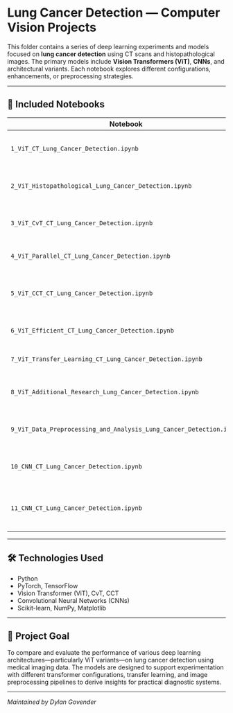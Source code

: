 # Lung Cancer Detection — Computer Vision Projects

This folder contains a series of deep learning experiments and models focused on **lung cancer detection** using CT scans and histopathological images. The primary models include **Vision Transformers (ViT)**, **CNNs**, and architectural variants. Each notebook explores different configurations, enhancements, or preprocessing strategies.

---

## 🧪 Included Notebooks

| Notebook | Description |
|---------|-------------|
| `1_ViT_CT_Lung_Cancer_Detection.ipynb` | Baseline Vision Transformer applied to CT scan data. |
| `2_ViT_Histopathological_Lung_Cancer_Detection.ipynb` | ViT model trained on histopathological lung images. |
| `3_ViT_CvT_CT_Lung_Cancer_Detection.ipynb` | Compact Vision Transformer (CvT) variation for CT data. |
| `4_ViT_Parallel_CT_Lung_Cancer_Detection.ipynb` | ViT model with parallel attention heads. |
| `5_ViT_CCT_CT_Lung_Cancer_Detection.ipynb` | Compact Convolutional Transformer (CCT) for lung CTs. |
| `6_ViT_Efficient_CT_Lung_Cancer_Detection.ipynb` | Efficiency-optimized ViT architecture. |
| `7_ViT_Transfer_Learning_CT_Lung_Cancer_Detection.ipynb` | Transfer learning applied to ViT-based CT model. |
| `8_ViT_Additional_Research_Lung_Cancer_Detection.ipynb` | Experimental models and approaches tested. |
| `9_ViT_Data_Preprocessing_and_Analysis_Lung_Cancer_Detection.ipynb` | Data exploration and preprocessing pipeline. |
| `10_CNN_CT_Lung_Cancer_Detection.ipynb` | Convolutional Neural Network applied to CT scans. |
| `11_CNN_CT_Lung_Cancer_Detection.ipynb` | Variation or rerun of CNN model with modified parameters. |

---

## 🛠️ Technologies Used

- Python
- PyTorch, TensorFlow
- Vision Transformer (ViT), CvT, CCT
- Convolutional Neural Networks (CNNs)
- Scikit-learn, NumPy, Matplotlib

---

## 🎯 Project Goal

To compare and evaluate the performance of various deep learning architectures—particularly ViT variants—on lung cancer detection using medical imaging data. The models are designed to support experimentation with different transformer configurations, transfer learning, and image preprocessing pipelines to derive insights for practical diagnostic systems.

---

*Maintained by Dylan Govender*
